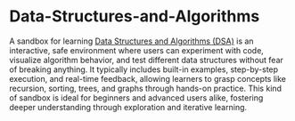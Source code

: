 # Data-Structures-and-Algorithms

A sandbox for learning [ Data Structures and Algorithms (DSA)](https://progressivepull.github.io/Data-Structures-and-Algorithms/) is an interactive, safe environment where users can experiment with code, 
visualize algorithm behavior, and test different data structures without fear of breaking anything. It typically includes built-in examples, 
step-by-step execution, and real-time feedback, allowing learners to grasp concepts like recursion, sorting, trees, and graphs through hands-on practice. 
This kind of sandbox is ideal for beginners and advanced users alike, fostering deeper understanding through exploration and iterative learning.
